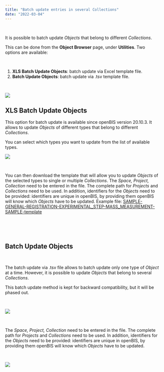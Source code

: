 ```yaml
---
title: "Batch update entries in several Collections"
date: "2022-03-04"
---
```


 

It is possible to batch update _Objects_ that belong to different _Collections_.

This can be done from the **Object Browser** page, under **Utilities**. Two options are available:

 

1. **XLS Batch Update Objects**: batch update via Excel template file.
2. **Batch Update Objects**: batch update via .tsv template file.

 

![](https://openbis.ch/wp-content/uploads/2022/03/object-browser.png)

## XLS Batch Update Objects

This option for batch update is available since openBIS version 20.10.3. It allows to update _Objects_ of different types that belong to different _Collections_.

You can select which types you want to update from the list of available types.

![](https://openbis.ch/wp-content/uploads/2022/03/object-browser-xls-batch-update.png)

 

You can then download the template that will allow you to update _Objects_ of the selected types to single or multiple _Collections_. The _Space, Project, Collection_ need to be entered in the file. The complete path for _Projects_ and _Collections_ need to be used. In addition, identifiers for the _Objects_ need to be provided: identifiers are unique in openBIS, by providing them openBIS will know which _Objects_ have to be updated. Example file: [SAMPLE-GENERAL-REGISTRATION-EXPERIMENTAL\_STEP-MASS\_MEASUREMENT-SAMPLE-template](https://openbis.ch/wp-content/uploads/2022/03/SAMPLE-GENERAL-REGISTRATION-EXPERIMENTAL_STEP-MASS_MEASUREMENT-SAMPLE-template-1.xlsx)

 

 

## Batch Update Objects

 

The batch update via .tsv file allows to batch update only one type of _Object_ at a time. However, it is possible to update _Objects_ that belong to several _Collections_.

This batch update method is kept for backward compatibility, but it will be phased out.

 

![](https://openbis.ch/wp-content/uploads/2022/03/object-browser-batch-update.png)

 

The _Space, Project, Collection_ need to be entered in the file. The complete path for _Projects_ and _Collections_ need to be used. In addition, identifiers for the _Objects_ need to be provided: identifiers are unique in openBIS, by providing them openBIS will know which _Objects_ have to be updated.

 

![](https://openbis.ch/wp-content/uploads/2022/03/Screenshot-tsv-file-batch-upload-1024x221.png)

